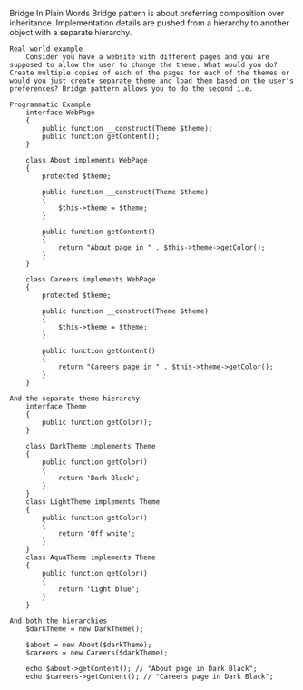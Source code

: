 Bridge
    In Plain Words 
        Bridge pattern is about preferring composition over inheritance. Implementation details are pushed from a hierarchy to another object with a separate hierarchy.

    Real world example
        Consider you have a website with different pages and you are supposed to allow the user to change the theme. What would you do? Create multiple copies of each of the pages for each of the themes or would you just create separate theme and load them based on the user's preferences? Bridge pattern allows you to do the second i.e.

    Programmatic Example
        interface WebPage
        {
            public function __construct(Theme $theme);
            public function getContent();
        }

        class About implements WebPage
        {
            protected $theme;

            public function __construct(Theme $theme)
            {
                $this->theme = $theme;
            }

            public function getContent()
            {
                return "About page in " . $this->theme->getColor();
            }
        }

        class Careers implements WebPage
        {
            protected $theme;

            public function __construct(Theme $theme)
            {
                $this->theme = $theme;
            }

            public function getContent()
            {
                return "Careers page in " . $this->theme->getColor();
            }
        }

    And the separate theme hierarchy
        interface Theme
        {
            public function getColor();
        }

        class DarkTheme implements Theme
        {
            public function getColor()
            {
                return 'Dark Black';
            }
        }
        class LightTheme implements Theme
        {
            public function getColor()
            {
                return 'Off white';
            }
        }
        class AquaTheme implements Theme
        {
            public function getColor()
            {
                return 'Light blue';
            }
        }

    And both the hierarchies
        $darkTheme = new DarkTheme();

        $about = new About($darkTheme);
        $careers = new Careers($darkTheme);

        echo $about->getContent(); // "About page in Dark Black";
        echo $careers->getContent(); // "Careers page in Dark Black";









